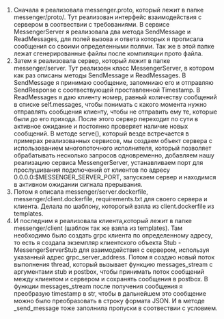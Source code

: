 1. Сначала я реализовала messenger.proto, который лежит в папке messenger/proto/. Тут реализован интерфейс взаимодействия с сервером в соотвествии с требованиями. В сервисе MessengerServer я реализовала два метода SendMessage и ReadMessages, для полей вызова и ответа которых я прописала сообщения со своими определенными полями. Так же в этой папке лежат сгенерированные файлы после компиляции прото файла.
2. Затем я реализовала сервер, который лежит в папке messenger/server. Тут реализовн класс MessengerServer, в котором как раз описаны методы SendMessage и ReadMessages. В SendMessage я принимаю сообщение, запомниаю его и отправляю SendResponse с соотвествующей проставленной Timestamp. В ReadMessages я даю клиенту номер, равный количеству сообщений в списке self.messages, чтобы понимать с какого момента нужно отправлять сообщения клиенту, чтобы не отправить ему те, которые были до его прихода. После этого сервер переходит по сути в активное ожидание и постоянно проверяет наличие новых сообщений. В методе serve(), который везде встречается в примерах реализованных сервисов, мы создаем объект сервера с использованием многопоточного исполнителя, который позволяет обрабатывать несколько запросов одновременно, добавляем нашу реализацию сервиса MessengerServer, устанавливаем порт для прослушивания подключений от клиентов по адресу 0.0.0.0:$MESSENGER_SERVER_PORT, запускаем сервер и находимся в активном ожидании сигнала прерывания.
3. Потом я описала messenger/server.dockerfile, messenger/client.dockerfile, requirements.txt для своего сервера и клиента. Делала по шаблону, которогый взяла из client.dockerfile из templates.
4. И последним я реализовала клиента,который лежит в папке messenger/client (шаблон так же взяла из templates). Там необходимо было создать grpc клиента по определенному адресу, то есть я создала экземпляр клиентского объекта Stub - MessengerServerStub для взаимодействия с сервером, используя указанный адрес grpc_server_address. Потом я создаю новый поток выполнения thread, который вызывает функцию messages_stream с аргументами stub и postbox, чтобы принимать поток сообщений между клиентом и сервером и сохранять сообщения в postbox. В функции messages_stream после получения сообщения я преобразую timestamp в str, чтобы в дальнейшем это сообщение можно было преобразовать в строку формата JSON. И в методе _send_message тоже заполнила пропуски в соотвествии с условием.
